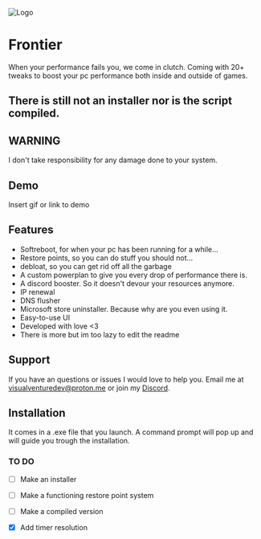 
![Logo](https://i.imgur.com/dNwR4F6.png)

# Frontier

When your performance fails you, we come in clutch. Coming with 20+ tweaks to boost your pc performance both inside and outside of games.

## There is still not an installer nor is the script compiled.

## WARNING
 I don't take responsibility for any damage done to your system.




## Demo

Insert gif or link to demo


## Features

- Softreboot, for when your pc has been running for a while...
- Restore points, so you can do stuff you should not...
- debloat, so you can get rid off all the garbage
- A custom powerplan to give you every drop of performance there is.
- A discord booster. So it doesn't devour your resources anymore.
- IP renewal
- DNS flusher
- Microsoft store uninstaller. Because why are you even using it.
- Easy-to-use UI
- Developed with love <3
- There is more but im too lazy to edit the readme


## Support

If you have an questions or issues I would love to help you. Email me at visualventuredev@proton.me or join my [Discord](https://discord.gg/GkhwF53JbF).


## Installation

It comes in a .exe file that you launch. A command prompt will pop up and will guide you trough the installation. 

### TO DO
- [ ] Make an installer
- [ ] Make a functioning restore point system
- [ ] Make a compiled version
- [x] Add timer resolution

    
